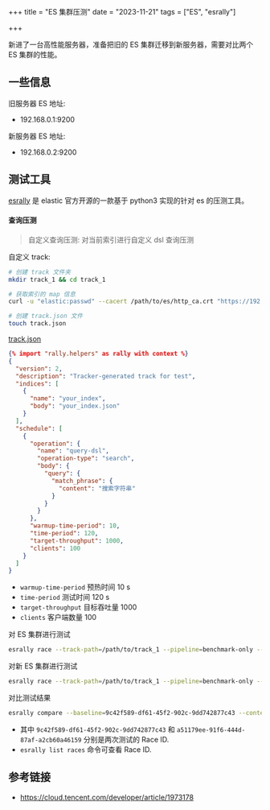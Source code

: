+++
title = "ES 集群压测"
date = "2023-11-21"
tags = ["ES", "esrally"]

+++



新进了一台高性能服务器，准备把旧的 ES 集群迁移到新服务器，需要对比两个 ES 集群的性能。



## 一些信息

旧服务器 ES 地址:

- 192.168.0.1:9200

新服务器 ES 地址:

- 192.168.0.2:9200



## 测试工具

[esrally](https://github.com/elastic/rally?spm=a2c6h.12873639.article-detail.10.56e43a96p8hfqD) 是 elastic 官方开源的一款基于 python3 实现的针对 es 的压测工具。



#### 查询压测

> 自定义查询压测: 对当前索引进行自定义 dsl 查询压测



自定义 track:

```bash
# 创建 track 文件夹
mkdir track_1 && cd track_1

# 获取索引的 map 信息
curl -u "elastic:passwd" --cacert /path/to/es/http_ca.crt "https://192.168.0.1:9200/your_index/_mapping?pretty=true" > your_index.json

# 创建 track.json 文件
touch track.json
```

<u>track.json</u>

```json
{% import "rally.helpers" as rally with context %}
{
  "version": 2,
  "description": "Tracker-generated track for test",
  "indices": [
    {
      "name": "your_index",
      "body": "your_index.json"
    }
  ],
  "schedule": [
    {
      "operation": {
        "name": "query-dsl",
        "operation-type": "search",
        "body": {
          "query": {
            "match_phrase": {
              "content": "搜索字符串"
            }
          }
        }
      },
      "warmup-time-period": 10,
      "time-period": 120,
      "target-throughput": 1000,
      "clients": 100
    }
  ]
}
```

- `warmup-time-period` 预热时间 10 s
- `time-period` 测试时间 120 s
- `target-throughput` 目标吞吐量 1000
- `clients` 客户端数量 100



对 ES 集群进行测试

```bash
esrally race --track-path=/path/to/track_1 --pipeline=benchmark-only --target-hosts=192.168.0.1:9200 --client-options="use_ssl:true,verify_certs:true,ca_certs:'/path/to/old_es/http_ca.crt',basic_auth_user:'elastic',basic_auth_password:'passwd'" --kill-running-processes --report-file=track_1_old.csv
```

对新 ES 集群进行测试

```bash
esrally race --track-path=/path/to/track_1 --pipeline=benchmark-only --target-hosts=192.168.0.2:9200 --client-options="use_ssl:true,verify_certs:true,ca_certs:'/path/to/new_es/http_ca.crt',basic_auth_user:'elastic',basic_auth_password:'passwd'" --kill-running-processes --report-file=track_1_new.csv
```

对比测试结果

```bash
esrally compare --baseline=9c42f589-df61-45f2-902c-9dd742877c43 --contender=a51179ee-91f6-444d-87af-a2cb60a46159
```

- 其中 `9c42f589-df61-45f2-902c-9dd742877c43` 和 `a51179ee-91f6-444d-87af-a2cb60a46159` 分别是两次测试的 Race ID.
- `esrally list races` 命令可查看 Race ID.



## 参考链接

- https://cloud.tencent.com/developer/article/1973178

